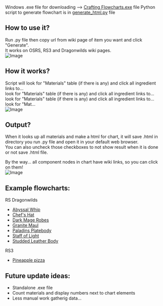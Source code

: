 Windows .exe file for downloading --> <a href="https://gunchlv.github.io/crafting_flowcharts/Crafting Flowcharts.exe">Crafting Flowcharts.exe</a> file
Python script to generate flowchart is in <a href="https://gunchlv.github.io/crafting_flowcharts/generate_html.py">generate_html.py</a> file

## How to use it?
Run .py file then copy url from wiki page of item you want and click "Generate".<br/>
It works on OSRS, RS3 and Dragonwilds wiki pages.<br/>
![Image](https://github.com/user-attachments/assets/799a8af7-c529-4e15-bcf6-eb6d19330078)

## How it works?
Script will look for "Materials" table (if there is any) and click all ingredient links to...<br/>
look for "Materials" table (if there is any) and click all ingredient links to...<br/>
look for "Materials" table (if there is any) and click all ingredient links to...<br/>
look for "Mat...<br/>
![Image](https://github.com/user-attachments/assets/d1c2ceba-b4d8-4834-901c-a74847364899)

## Output?
When it looks up all materials and make a html for chart, it will save .html in directory you run .py file and open it in your default web browser.<br/>
You can also uncheck those checkboxes to not show result when it is done or not save .html file.<br/>

By the way... all component nodes in chart have wiki links, so you can click on them!<br/>
![Image](https://github.com/user-attachments/assets/57dcb42c-205c-4e7c-92f5-a6abd525ee51)



## Example flowcharts:
RS Dragonwilds
* <a href="https://gunchlv.github.io/crafting_flowcharts/flowcharts/Abyssal_Whip.html">Abyssal Whip</a>
* <a href="https://gunchlv.github.io/crafting_flowcharts/flowcharts/Chefs_Hat.html">Chef's Hat</a>
* <a href="https://gunchlv.github.io/crafting_flowcharts/flowcharts/Dark_Mage_Robes.html">Dark Mage Robes</a>
* <a href="https://gunchlv.github.io/crafting_flowcharts/flowcharts/Granite_Maul.html">Granite Maul</a>
* <a href="https://gunchlv.github.io/crafting_flowcharts/flowcharts/Paladins_Platebody.html">Paladins Platebody</a>
* <a href="https://gunchlv.github.io/crafting_flowcharts/flowcharts/Staff_of_Light.html">Staff of Light</a>
* <a href="https://gunchlv.github.io/crafting_flowcharts/flowcharts/Studded_Leather_Body.html">Studded Leather Body</a>

RS3
* <a href="https://gunchlv.github.io/crafting_flowcharts/flowcharts/Pineapple pizza.html">Pineapple pizza</a>

## Future update ideas:
* Standalone .exe file
* Count materials and display numbers next to chart elements
* Less manual work gatherig data...

